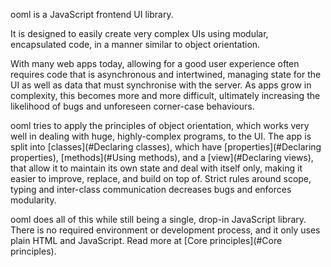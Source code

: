 ooml is a JavaScript frontend UI library.

It is designed to easily create very complex UIs using modular, encapsulated code, in a manner similar to object orientation.

With many web apps today, allowing for a good user experience often requires code that is asynchronous and intertwined, managing state for the UI as well as data that must synchronise with the server. As apps grow in complexity, this becomes more and more difficult, ultimately increasing the likelihood of bugs and unforeseen corner-case behaviours.

ooml tries to apply the principles of object orientation, which works very well in dealing with huge, highly-complex programs, to the UI. The app is split into [classes](#Declaring classes), which have [properties](#Declaring properties), [methods](#Using methods), and a [view](#Declaring views), that allow it to maintain its own state and deal with itself only, making it easier to improve, replace, and build on top of. Strict rules around scope, typing and inter-class communication decreases bugs and enforces modularity.

ooml does all of this while still being a single, drop-in JavaScript library. There is no required environment or development process, and it only uses plain HTML and JavaScript. Read more at [Core principles](#Core principles).
